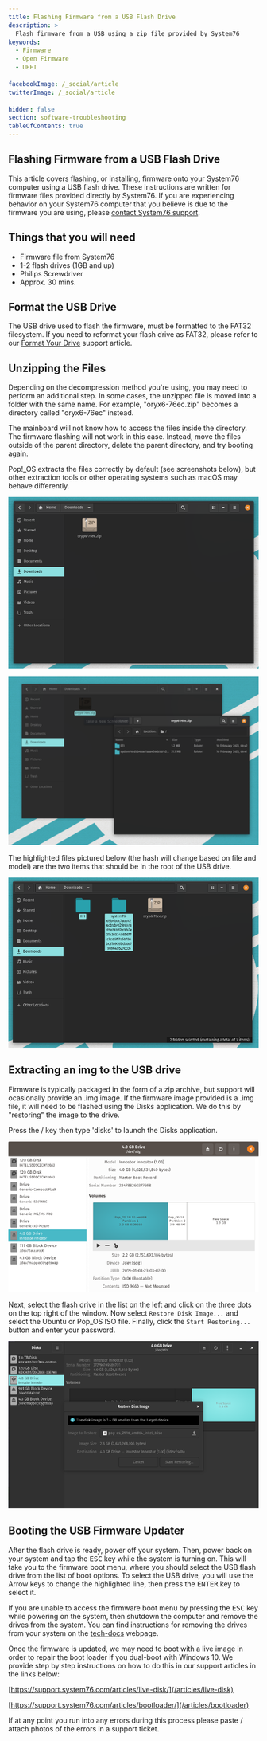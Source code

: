 ```yaml
---
title: Flashing Firmware from a USB Flash Drive
description: >
  Flash firmware from a USB using a zip file provided by System76
keywords:
  - Firmware
  - Open Firmware
  - UEFI

facebookImage: /_social/article
twitterImage: /_social/article

hidden: false
section: software-troubleshooting
tableOfContents: true
---
```


## Flashing Firmware from a USB Flash Drive

This article covers flashing, or installing, firmware onto your System76 computer using a USB flash drive. These instructions are written for firmware files provided directly by System76. If you are experiencing behavior on your System76 computer that you believe is due to the firmware you are using, please [contact System76 support](https://system76.com/my-account/support-tickets/new).

## Things that you will need

- Firmware file from System76
- 1-2 flash drives (1GB and up)
- Philips Screwdriver
- Approx. 30 mins.

## Format the USB Drive

The USB drive used to flash the firmware, must be formatted to the FAT32 filesystem. If you need to reformat your flash drive as FAT32, please refer to our [Format Your Drive](https://support.system76.com/articles/format-drive) support article.

## Unzipping the Files

Depending on the decompression method you're using, you may need to perform an additional step. In some cases, the unzipped file is moved into a folder with the same name. For example, "oryx6-76ec.zip" becomes a directory called "oryx6-76ec" instead.

The mainboard will not know how to access the files inside the directory. The firmware flashing will not work in this case. Instead, move the files outside of the parent directory, delete the parent directory, and try booting again.

Pop!\_OS extracts the files correctly by default (see screenshots below), but other extraction tools or other operating systems such as macOS may behave differently.

![zipfile](/images/open-firmware-smmstore/zipfile.png)

![unzipping](/images/open-firmware-smmstore/unzip-in-progress.png)

The highlighted files pictured below (the hash will change based on file and model) are the two items that should be in the root of the USB drive.

![files-unzipped](/images/open-firmware-smmstore/files-unzipped.png)

## Extracting an img to the USB drive

Firmware is typically packaged in the form of a zip archive, but support will ocasionally provide an .img image. If the firmware image provided is a .img file, it will need to be flashed using the Disks application. We do this by "restoring" the image to the drive.

Press the <kbd><font-awesome-icon :icon="['fab', 'pop-os']"></font-awesome-icon></kbd>/<kbd><font-awesome-icon :icon="['fab', 'ubuntu']"></font-awesome-icon></kbd> key then type 'disks' to launch the Disks application.

![Disks](/images/live-disk/disks.png)

Next, select the flash drive in the list on the left and click on the three dots on the top right of the window. Now select `Restore Disk Image...` and select the Ubuntu or Pop_OS ISO file. Finally, click the `Start Restoring...` button and enter your password.

![Disks](/images/live-disk/disks-selection.png)

## Booting the USB Firmware Updater

After the flash drive is ready, power off your system. Then, power back on your system and tap the <kbd>ESC</kbd> key while the system is turning on. This will take you to the firmware boot menu, where you should select the USB flash drive from the list of boot options. To select the USB drive, you will use the Arrow keys to change the highlighted line, then press the <kbd>ENTER</kbd> key to select it.

If you are unable to access the firmware boot menu by pressing the <kbd>ESC</kbd> key while powering on the system, then shutdown the computer and remove the drives from the system. You can find instructions for removing the drives from your system on the [tech-docs](https://tech-docs.system76.com/) webpage.

Once the firmware is updated, we may need to boot with a live image in order to repair the boot loader if you dual-boot with Windows 10. We provide step by step instructions on how to do this in our support articles in the links below:

[https://support.system76.com/articles/live-disk/](/articles/live-disk)

[https://support.system76.com/articles/bootloader/](/articles/bootloader)

If at any point you run into any errors during this process please paste / attach photos of the errors in a support ticket.
